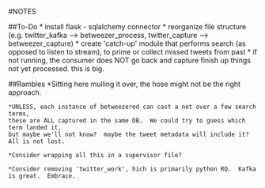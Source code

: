 #NOTES

##To-Do
	* install flask - sqlalchemy connector
	* reorganize file structure (e.g. twitter_kafka --> betweezer_process, twitter_capture --> betweezer_capture)
	* create 'catch-up' module that performs search (as opposed to listen to stream), to prime or collect missed tweets from past
	* if not running, the consumer does NOT go back and capture finish up things not yet processed.  this is big.


##Rambles
	*Sitting here mulling it over, the hose might not be the right approach.

	*UNLESS, each instance of betweezered can cast a net over a few search terms, 
	these are ALL captured in the same DB.  We could try to guess which term landed it, 
	but maybe we'll not know?  maybe the tweet metadata will include it?  All is not lost.

	*Consider wrapping all this in a supervisor file?

	*Consider removing 'twitter_work', hich is primarily python RQ.  Kafka is great.  Embrace.